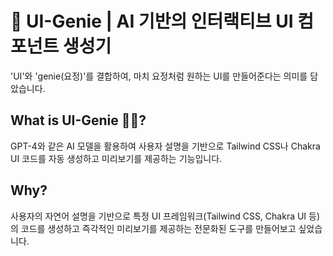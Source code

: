# 👋 UI-Genie | AI 기반의 인터랙티브 UI 컴포넌트 생성기
'UI'와 'genie(요정)'를 결합하여, 마치 요정처럼 원하는 UI를 만들어준다는 의미를 담았습니다.

## What is UI-Genie 🧞‍♂️?
GPT-4와 같은 AI 모델을 활용하여 사용자 설명을 기반으로 Tailwind CSS나 Chakra UI 코드를 자동 생성하고 미리보기를 제공하는 기능입니다.

## Why?
사용자의 자연어 설명을 기반으로 특정 UI 프레임워크(Tailwind CSS, Chakra UI 등)의 코드를 생성하고 즉각적인 미리보기를 제공하는 전문화된 도구를 만들어보고 싶었습니다.
